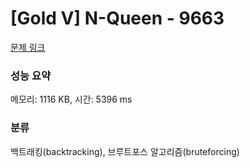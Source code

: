 # [Gold V] N-Queen - 9663 

[문제 링크](https://www.acmicpc.net/problem/9663) 

### 성능 요약

메모리: 1116 KB, 시간: 5396 ms

### 분류

백트래킹(backtracking), 브루트포스 알고리즘(bruteforcing)


